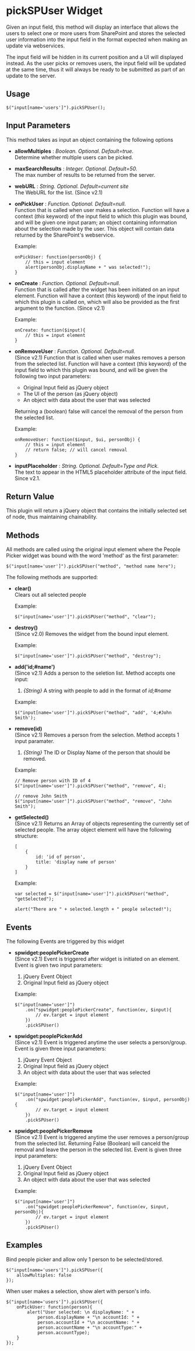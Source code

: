 pickSPUser Widget
=================

Given an input field, this method will display an interface that allows the users to select one or more users from SharePoint and stores the selected user information into the input field in the format expected when making an update via webservices.

The input field will be hidden in its current position and a UI will displayed instead. As the user picks or removes users, the input field will be updated at the same time, thus it will always be ready to be submitted as part of an update to the server.


Usage
-----

    $("input[name='users']").pickSPUser();
    

Input Parameters
----------------

This method takes as input an object containing the following options


-   **allowMultiples**      :   *Boolean. Optional. Default=true.* <br />
    Determine whether multiple users can be picked.

-   **maxSearchResults**    :   *Integer. Optional. Default=50.* <br />
    The max number of results to be returned from the server.

-   **webURL**     :   *String. Optional. Default=current site* <br />
    The WebURL for the list. (Since v2.1) 

-   **onPickUser**          :   *Function. Optional. Default=null.* <br />
    Function that is called when user makes a selection. Function will have a context (*this* keyword) of the input field to which this plugin was bound, and will be given one input param; an object containing information about the selection made by the user. This object will contain data returned by the SharePoint's webservice.
    
    Example:
        
        onPickUser: function(personObj) {
            // this = input element
            alert(personObj.displayName + " was selected!");
        }
    

-   **onCreate**            :   *Function. Optional. Default=null.* <br />
    Function that is called after the widget has been initiated on an input element. Function will have a context (this keyword) of the input field to which this plugin is called on, which will also be provided as the first argument to the function. (Since v2.1)
    
    Example:
        
        onCreate: function($input){
            // this = input element
        }

-   **onRemoveUser**    :   *Function. Optional. Default=null.* <br />
    (Since v2.1) Function that is called when user makes removes a person from the selected list. Function will have a context (*this* keyword) of the input field to which this plugin was bound, and will be given the following two input parameters:
    
    -  Original Input field as jQuery object
    -  The UI of the person (as jQuery object)
    -  An object with data about the user that was selected 
    
    Returning a (boolean) false will cancel the removal of the person from the selected list.
    
    Example:
        
        onRemoveUser: function($input, $ui, personObj) {
            // this = input element
            // return false; // will cancel removal
        }
    
    
-   **inputPlaceholder**    :   *String. Optional. Default=Type and Pick.* <br />
    The text to appear in the HTML5 placeholder attribute of the input field.  Since v2.1.


Return Value
------------

This plugin will return a jQuery object that contains the initially selected set of node, thus maintaining chainability.


Methods
-------

All methods are called using the original input element where the People Picker widget was bound with the word 'method' as the first parameter:

    $("input[name='user']").pickSPUser("method", "method name here");

The following methods are supported:

-   **clear()**<br />
    Clears out all selected people
    
    Example:
        
        $("input[name='user']").pickSPUser("method", "clear");

-   **destroy()**<br />
    (Since v2.0) Removes the widget from the bound input element.
    
    Example:
        
        $("input[name='user']").pickSPUser("method", "destroy");
    
-   **add('id;#name')**<br />
    (Since v2.1) Adds a person to the seletion list. Method accepts one input:
    
    1.   _{String}_ A string with people to add in the format of _id;#name_
    
    Example:
    
        $("input[name='user']").pickSPUser("method", "add", '4;#John Smith');
        

-   **remove(id)**<br />
    (Since v2.1) Removes a person from the selection.  Method accepts 1 input paramater.
    
    
    1.  _{String}_ The ID or Display Name of the person that should be removed.
    
    Example:
        
        // Remove person with ID of 4
        $("input[name='user']").pickSPUser("method", "remove", 4);
        
        // remove John Smith
        $("input[name='user']").pickSPUser("method", "remove", "John Smith");


-   **getSelected()**<br />
    (Since v2.1) Returns an Array of objects representing the currently set of selected people.  The array object element will have the following structure:
        
        [
            {
                id: 'id of person',
                title: 'display name of person'
            }
        ]
        
    Example:
        
        var selected = $("input[name='user']").pickSPUser("method", "getSelected");
        
        alert("There are " + selected.length + " people selected!");


Events
------

The following Events are triggered by this widget

-   **spwidget:peoplePickerCreate** <br/>
    (Since v2.1) Event is triggered after widget is initiated on an element. Event is given two input parameters:
    
    1.  jQuery Event Object
    2.  Original Input field as jQuery object 

    Example:
        
        $("input[name='user']")
            .on("spwidget:peoplePickerCreate", function(ev, $input){
                // ev.target = input element
            })
            .pickSPUser()

-   **spwidget:peoplePickerAdd**<br />
    (Since v2.1) Event is triggered anytime the user selects a person/group. Event is given three input parameters:
    
    1.  jQuery Event Object
    2.  Original Input field as jQuery object
    3.  An object with data about the user that was selected 

    Example:
        
        $("input[name='user']")
            .on("spwidget:peoplePickerAdd", function(ev, $input, personObj){
                // ev.target = input element
            })
            .pickSPUser()

-   **spwidget:peoplePickerRemove**<br />
    (Since v2.1) Event is triggered anytime the user removes a person/group from the selected list. Returning False (Boolean) will canceld the removal and leave the person in the selected list. Event is given three input parameters:
    
    1.  jQuery Event Object
    2.  Original Input field as jQuery object
    3.  An object with data about the user that was selected 

    Example:
        
        $("input[name='user']")
            .on("spwidget:peoplePickerRemove", function(ev, $input, personObj){
                // ev.target = input element
            })
            .pickSPUser()



Examples
--------

Bind people picker and allow only 1 person to be selected/stored.

    $("input[name='users']").pickSPUser({
        allowMultiples: false
    });


When user makes a selection, show alert with person's info.

    $("input[name='users']").pickSPUser({
        onPickUser: function(person){
            alert("User selected: \n displayName: " + 
                person.displayName + "\n accountId: " +
                person.accountId + "\n accountName: " +
                person.accountName + "\n accountType:" +
                person.accountType);
        }
    });

    
